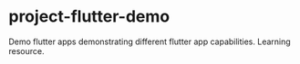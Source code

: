 # project-flutter-demo
Demo flutter apps demonstrating different flutter app capabilities. Learning resource.
